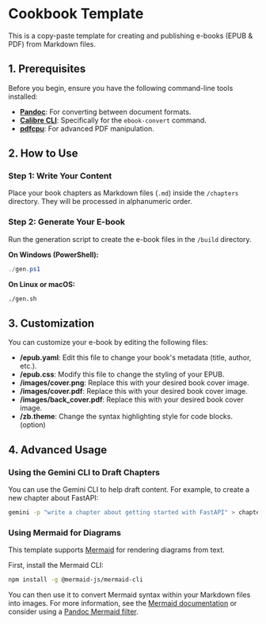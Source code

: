 # Cookbook Template

This is a copy-paste template for creating and publishing e-books (EPUB & PDF) from Markdown files.

## 1. Prerequisites

Before you begin, ensure you have the following command-line tools installed:

* [**Pandoc**](https://pandoc.org/): For converting between document formats.
* [**Calibre CLI**](https://calibre-ebook.com/download): Specifically for the `ebook-convert` command.
* [**pdfcpu**](https://pdfcpu.io/): For advanced PDF manipulation.

## 2. How to Use

### Step 1: Write Your Content

Place your book chapters as Markdown files (`.md`) inside the `/chapters` directory. They will be processed in alphanumeric order.

### Step 2: Generate Your E-book

Run the generation script to create the e-book files in the `/build` directory.

**On Windows (PowerShell):**

```powershell
./gen.ps1
```

**On Linux or macOS:**

```bash
./gen.sh
```

## 3. Customization

You can customize your e-book by editing the following files:

* **/epub.yaml**: Edit this file to change your book's metadata (title, author, etc.).
* **/epub.css**: Modify this file to change the styling of your EPUB.
* **/images/cover.png**: Replace this with your desired book cover image.
* **/images/cover.pdf**: Replace this with your desired book cover image.
* **/images/back_cover.pdf**: Replace this with your desired book cover image.
* **/zb.theme**: Change the syntax highlighting style for code blocks. (option)

## 4. Advanced Usage

### Using the Gemini CLI to Draft Chapters

You can use the Gemini CLI to help draft content. For example, to create a new chapter about FastAPI:

```bash
gemini -p "write a chapter about getting started with FastAPI" > chapters/03_fastapi_getting_started.md
```

### Using Mermaid for Diagrams

This template supports [Mermaid](https://mermaid-js.github.io/mermaid/#/) for rendering diagrams from text.

First, install the Mermaid CLI:

```bash
npm install -g @mermaid-js/mermaid-cli
```

You can then use it to convert Mermaid syntax within your Markdown files into images. For more information, see the [Mermaid documentation](https://github.com/mermaid-js/mermaid-cli#usage) or consider using a [Pandoc Mermaid filter](https://github.com/raghur/mermaid-filter).
